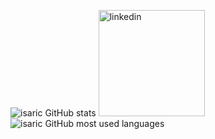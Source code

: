 ![isaric GitHub stats](https://github-readme-stats.vercel.app/api?username=isaric&count_private=true&show_icons=true&theme=dark)
<a href="https://www.linkedin.com/in/isaric-cro/"><img src="linkedin.png" alt="linkedin" height="170"/></a>
![isaric GitHub most used languages](https://github-readme-stats.vercel.app/api/top-langs/?username=isaric&theme=dark&langs_count=6)
